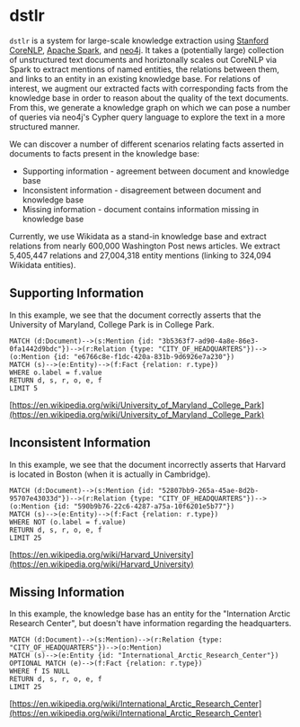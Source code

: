 # dstlr

`dstlr` is a system for large-scale knowledge extraction using [Stanford CoreNLP](https://stanfordnlp.github.io/CoreNLP/), [Apache Spark](https://spark.apache.org/), and [neo4j](https://neo4j.com/). It takes a (potentially large) collection of unstructured text documents and horiztonally scales out CoreNLP via Spark to extract mentions of named entities, the relations between them, and links to an entity in an existing knowledge base. For relations of interest, we augment our extracted facts with corresponding facts from the knowledge base in order to reason about the quality of the text documents. From this, we generate a knowledge graph on which we can pose a number of queries via neo4j's Cypher query language to explore the text in a more structured manner.

We can discover a number of different scenarios relating facts asserted in documents to facts present in the knowledge base:
+ Supporting information - agreement between document and knowledge base
+ Inconsistent information - disagreement between document and knowledge base
+ Missing information - document contains information missing in knowledge base

Currently, we use Wikidata as a stand-in knowledge base and extract relations from nearly 600,000 Washington Post news articles. We extract 5,405,447 relations and 27,004,318 entity mentions (linking to 324,094 Wikidata entities).

## Supporting Information

In this example, we see that the document correctly asserts that the University of Maryland, College Park is in College Park.

```
MATCH (d:Document)-->(s:Mention {id: "3b5363f7-ad90-4a8e-86e3-0fa1442d9bdc"})-->(r:Relation {type: "CITY_OF_HEADQUARTERS"})-->(o:Mention {id: "e6766c8e-f1dc-420a-831b-9d6926e7a230"})
MATCH (s)-->(e:Entity)-->(f:Fact {relation: r.type})
WHERE o.label = f.value
RETURN d, s, r, o, e, f
LIMIT 5
```

[https://en.wikipedia.org/wiki/University_of_Maryland,_College_Park](https://en.wikipedia.org/wiki/University_of_Maryland,_College_Park)

## Inconsistent Information

In this example, we see that the document incorrectly asserts that Harvard is located in Boston (when it is actually in Cambridge).

```
MATCH (d:Document)-->(s:Mention {id: "52807bb9-265a-45ae-8d2b-95707e43033d"})-->(r:Relation {type: "CITY_OF_HEADQUARTERS"})-->(o:Mention {id: "590b9b76-22c6-4287-a75a-10f6201e5b77"})
MATCH (s)-->(e:Entity)-->(f:Fact {relation: r.type})
WHERE NOT (o.label = f.value)
RETURN d, s, r, o, e, f
LIMIT 25
```

[https://en.wikipedia.org/wiki/Harvard_University](https://en.wikipedia.org/wiki/Harvard_University)

## Missing Information

In this example, the knowledge base has an entity for the "Internation Arctic Research Center", but doesn't have information regarding the headquarters.

```
MATCH (d:Document)-->(s:Mention)-->(r:Relation {type: "CITY_OF_HEADQUARTERS"})-->(o:Mention)
MATCH (s)-->(e:Entity {id: "International_Arctic_Research_Center"})
OPTIONAL MATCH (e)-->(f:Fact {relation: r.type})
WHERE f IS NULL
RETURN d, s, r, o, e, f
LIMIT 25
```

[https://en.wikipedia.org/wiki/International_Arctic_Research_Center](https://en.wikipedia.org/wiki/International_Arctic_Research_Center)
